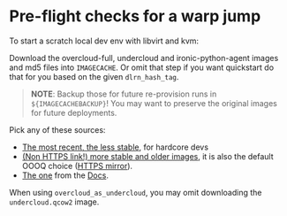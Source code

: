 # Pre-flight checks for a warp jump

To start a scratch local dev env with libvirt and kvm:

Download the overcloud-full, undercloud and ironic-python-agent images and md5
files into ``IMAGECACHE``. Or omit that step if you want quickstart do that
for you based on the given ``dlrn_hash_tag``.

> **NOTE**: Backup those for future re-provision runs in ``${IMAGECACHEBACKUP}``!
> You may want to preserve the original images for future deployments.

Pick any of these sources:

* [The most recent, the less stable](https://images.rdoproject.org/master/delorean/current-tripleo/),
  for hardcore devs
* [(Non HTTPS link!) more stable and older images](http://artifacts.ci.centos.org/rdo/images/master/delorean/consistent/),
  it is also the default OOOQ choice ([HTTPS mirror](https://images.rdoproject.org/master/delorean/consistent/)).
* [The one](https://buildlogs.centos.org/centos/7/cloud/x86_64/tripleo_images/master/delorean/) from the
  [Docs](https://tripleo.org/basic_deployment/basic_deployment_cli.html).

When using ``overcloud_as_undercloud``, you may omit downloading the
`undercloud.qcow2` image.
